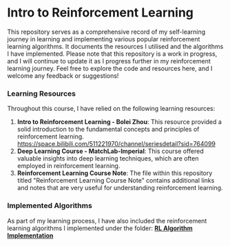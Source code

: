 # Intro to Reinforcement Learning

This repository serves as a comprehensive record of my self-learning journey in learning and implementing various popular reinforcement learning algorithms. It documents the resources I utilised and the algorithms I have implemented. Please note that this repository is a work in progress, and I will continue to update it as I progress further in my reinforcement learning journey. Feel free to explore the code and resources here, and I welcome any feedback or suggestions!

### Learning Resources

Throughout this course, I have relied on the following learning resources:


1. **Intro to Reinforcement Learning - Bolei Zhou**: This resource provided a solid introduction to the fundamental concepts and principles of reinforcement learning. https://space.bilibili.com/511221970/channel/seriesdetail?sid=764099
2. **Deep Learning Course - MatchLab-Imperial**: This course offered valuable insights into deep learning techniques, which are often employed in reinforcement learning.
3. **Reinforcement Learning Course Note**: The file within this repository titled "Reinforcement Learning Course Note" contains additional links and notes that are very useful for understanding reinforcement learning.

### Implemented Algorithms

As part of my learning process, I have also included the reinforcement learning algorithms I implemented under the folder: [**RL Algorithm Implementation**](https://github.com/QiyangYan/Reinforcement-Learning-Course/tree/69331b0f11334e63c706416428128ab167460192/RL%20Algorithm%20Implementation)

